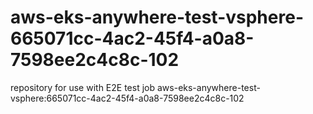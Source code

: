 # aws-eks-anywhere-test-vsphere-665071cc-4ac2-45f4-a0a8-7598ee2c4c8c-102
repository for use with E2E test job aws-eks-anywhere-test-vsphere:665071cc-4ac2-45f4-a0a8-7598ee2c4c8c-102
